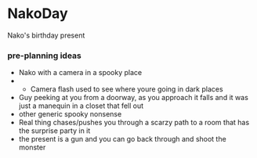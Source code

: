 # NakoDay
Nako's birthday present

### pre-planning ideas
- Nako with a camera in a spooky place
- - Camera flash used to see where youre going in dark places
- Guy peeking at you from a doorway, as you approach it falls and it was just a manequin in a closet that fell out
- other generic spooky nonsense
- Real thing chases/pushes you through a scarzy path to a room that has the surprise party in it
- the present is a gun and you can go back through and shoot the monster
